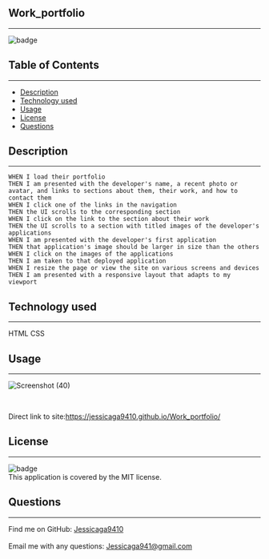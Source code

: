   ## Work_portfolio 
------
![badge](https://img.shields.io/badge/license-MIT-ff69b4)

## Table of Contents
---------
- [Description](#description)
- [Technology used](#technology-used)
- [Usage](#usage)
- [License](#license)
- [Questions](#questions)

## Description
------
```GIVEN I need to sample a potential employee's previous work
WHEN I load their portfolio
THEN I am presented with the developer's name, a recent photo or avatar, and links to sections about them, their work, and how to contact them
WHEN I click one of the links in the navigation
THEN the UI scrolls to the corresponding section
WHEN I click on the link to the section about their work
THEN the UI scrolls to a section with titled images of the developer's applications
WHEN I am presented with the developer's first application
THEN that application's image should be larger in size than the others
WHEN I click on the images of the applications
THEN I am taken to that deployed application
WHEN I resize the page or view the site on various screens and devices
THEN I am presented with a responsive layout that adapts to my viewport
```

## Technology used
------
HTML 
CSS 

## Usage
-------
![Screenshot (40)](https://user-images.githubusercontent.com/87554644/138614760-8a22ae5c-8ba8-44c5-afda-0a6dda1016e3.png)

<br />

Direct link to site:https://jessicaga9410.github.io/Work_portfolio/
## License
-------
![badge](https://img.shields.io/badge/license-MIT-ff69b4)
<br />
This application is covered by the MIT license. 

## Questions
------
Find me on GitHub: [Jessicaga9410](https://github.com/Jessicaga9410)<br />
<br />
Email me with any questions: Jessicaga941@gmail.com<br /><br />